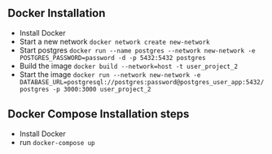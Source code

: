 ## Docker Installation

-   Install Docker
-   Start a new network `docker network create new-network`
-   Start postgres `docker run --name postgres --network new-network -e POSTGRES_PASSWORD=password -d -p 5432:5432 postgres`
-   Build the image `docker build --network=host -t user_project_2`
-   Start the image `docker run --network new-network -e DATABASE_URL=postgresql://postgres:password@postgres_user_app:5432/postgres -p 3000:3000 user_project_2`

## Docker Compose Installation steps

-   Install Docker
-   run `docker-compose up`
